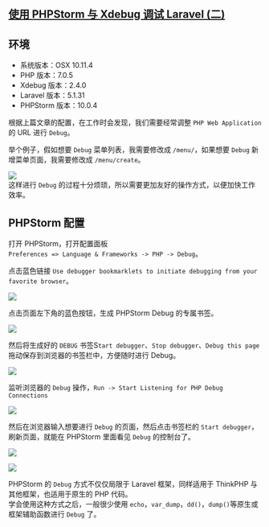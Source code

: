 ## [使用 PHPStorm 与 Xdebug 调试 Laravel (二)](https://segmentfault.com/a/1190000005891279)

## 环境

* 系统版本：OSX 10.11.4
* PHP 版本：7.0.5
* Xdebug 版本：2.4.0
* Laravel 版本：5.1.31
* PHPStorm 版本：10.0.4

根据上篇文章的配置，在工作时会发现，我们需要经常调整 `PHP Web Application` 的 URL 进行 `Debug`。

举个例子，假如想要 `Debug` 菜单列表，我需要修改成 `/menu/`，如果想要 `Debug` 新增菜单页面，我需要修改成 `/menu/create`。

![][0]   
这样进行 `Debug` 的过程十分烦琐，所以需要更加友好的操作方式，以便加快工作效率。

## PHPStorm 配置

打开 PHPStorm，打开配置面板  
`Preferences => Language & Frameworks -> PHP -> Debug`。

点击蓝色链接 `Use debugger bookmarklets to initiate debugging from your favorite browser`。

![][1]

点击页面左下角的蓝色按钮，生成 PHPStorm Debug 的专属书签。

![][2]

然后将生成好的 `DEBUG` 书签S`tart debugger`、`Stop debugger`、`Debug this page` 拖动保存到浏览器的书签栏中，方便随时进行 Debug。

![][3]

监听浏览器的 `Debug` 操作，`Run -> Start Listening for PHP Debug Connections` 

![][4]

然后在浏览器输入想要进行 `Debug` 的页面，然后点击书签栏的 `Start debugger`，刷新页面，就能在 PHPStorm 里面看见 `Debug` 的控制台了。

![][5] 

![][6]

PHPStorm 的 `Debug` 方式不仅仅局限于 Laravel 框架，同样适用于 ThinkPHP 与其他框架，也适用于原生的 PHP 代码。  
学会使用这种方式之后，一般很少使用 `echo`，`var_dump`，`dd()`，`dump()`等原生或框架辅助函数进行 `Debug` 了。

[0]: ./img/1460000006775492.png
[1]: ./img/1460000006775493.png
[2]: ./img/1460000006775494.png
[3]: ./img/1460000006775495.png
[4]: ./img/1460000006775496.png
[5]: ./img/1460000006775497.png
[6]: ./img/1460000006775498.png